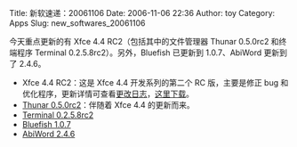 Title: 新软速递：20061106
Date: 2006-11-06 22:36
Author: toy
Category: Apps
Slug: new_softwares_20061106

今天重点更新的有 Xfce 4.4 RC2（包括其中的文件管理器 Thunar 0.5.0rc2
和终端程序 Terminal 0.2.5.8rc2）。另外，Bluefish 已更新到 1.0.7、AbiWord
更新到了 2.4.6。

-   Xfce 4.4 RC2：这是 Xfce 4.4 开发系列的第二个 RC 版，主要是修正 bug
    和优化程序，更新详情可查看[更改日志](http://mocha.xfce.org/release_notes/4.4rc2_changelog.html)，[这里下载](http://mocha.xfce.org/index.php?page=download)。
-   [Thunar
    0.5.0rc2](http://thunar.xfce.org/news.html#2006-11-05)：伴随着 Xfce
    4.4 的更新而来。
-   [Terminal
    0.2.5.8rc2](http://www.os-cillation.com/index.php?id=42&L=5)
-   [Bluefish 1.0.7](http://www.bennewitz.com/bluefish/stable/source/)
-   [AbiWord
    2.4.6](http://www.abisource.com/downloads/abiword/2.4.6/source/)

